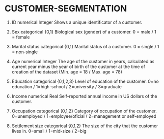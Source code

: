 # CUSTOMER-SEGMENTATION
1. ID numerical Integer Shows a unique identificator of a customer.

2. Sex categorical {0,1} Biological sex (gender) of a customer. 0 = male / 1 = female

3. Marital status categorical {0,1} Marital status of a customer. 0 = single / 1 = non-single

4. Age numerical Integer The age of the customer in years, calculated as current year minus the year of birth of the customer at the time of creation of the dataset (Min. age = 18 / Max. age = 78)

5. Education categorical {0,1,2,3} Level of education of the customer. 0=no education / 1=high-school / 2=university / 3=graduate

6. Income numerical Real Self-reported annual income in US dollars of the customer.

7. Occupation categorical {0,1,2} Category of occupation of the customer. 0=unemployed / 1=employee/oficial / 2=management or self-employed

8. Settlement size categorical {0,1,2} The size of the city that the customer lives in. 0=small / 1=mid-size / 2=big
